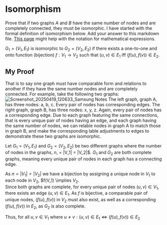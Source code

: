 # Isomorphism

Prove that if two graphs $A$ and $B$ have the same number of nodes and are
completely connected, they must be isomorphic. I have started with the formal
definition of isomorphism below. Add your answer to this markdown file. [This
page](https://docs.github.com/en/get-started/writing-on-github/working-with-advanced-formatting/writing-mathematical-expressions)
might help with the notation for mathematical expressions.

$G_1=(V_1 , E_1)$ is isomorphic to $G_2 = (V_2, E_2)$ if there exists a
one-to-one and onto function (bijection) $f: V_1 \rightarrow V_2$ such that $(u,v)
\in E_1$ iff $(f(u),f(v)) \in E_2$.

## My Proof

That is to say one graph must have comparable form and relations to another if
they have the same number nodes and are completely connected. For example, take
the following two graphs:  
![Screenshot_20250419_120633_Samsung Notes](https://github.com/user-attachments/assets/dd2644b7-a909-4241-994c-665e9226d175)
The left graph, graph A, has three nodes: a, b, c. Every pair of nodes has
corresponding edges. The right graph, graph B, has three nodes: x, y, z. Again,
every pair of nodes has a corresponding edge. Due to each graph featuring the
same connections, that is every unique pair of nodes having an edge, and each
graph having the same number of nodes, we can relable nodes in graph A to match
those in graph B, and make the corresponding lable adjustments to edges to
demonstrate these two graphs are isomorphic.  

Let $G_1 = (V_1, E_1)$ and $G_2 = (V_2, E_2)$ be two different graphs where the
number of nodes in the graphs, $n$, = |V_1| = |V_2|$. $G_1$ and $G_2$ are both
complete graphs, meaning every unique pair of nodes in each graph has a
connecting edge.  

As $n = |V_1| = |V_2|$ we have a bijection by assigning a
unique node in $V_1$ to each node in $V_2$, $f(V_1) \implies $V_2$.  
Since both graphs are complete, for every unique pair of nodes $(u, v) \in V_1$,
there exists an edge $(u, v) \in E_1$. As $f$ is bijective, a comparable pair of
unique nodes, $(f(u), f(v))$ in $V_2$ must also exist, as well as a corresponding
$(f(u), f(v))$ in $E_2$, as $G_2$ is also complete.  

Thus, for all $u, v \in V_1$ where $u \neq v: (u, v) \in E_1 \Longleftrightarrow
(f(u), f(v)) \in E_2$
